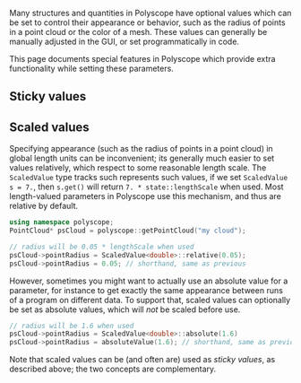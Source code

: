 Many structures and quantities in Polyscope have optional values which can be set to control their appearance or behavior, such as the radius of points in a point cloud or the color of a mesh. These values can generally be manually adjusted in the GUI, or set programmatically in code.

This page documents special features in Polyscope which provide extra functionality while setting these parameters.


## Sticky values

## Scaled values

Specifying appearance (such as the radius of points in a point cloud) in global length units can be inconvenient; its generally much easier to set values relatively, which respect to some reasonable length scale.
The `ScaledValue` type tracks such represents such values, if we set `ScaledValue s = 7.`, then `s.get()` will return `7. * state::lengthScale` when used.
Most length-valued parameters in Polyscope use this mechanism, and thus are relative by default.

```cpp
using namespace polyscope;
PointCloud* psCloud = polyscope::getPointCloud("my cloud");

// radius will be 0.05 * lengthScale when used
psCloud->pointRadius = ScaledValue<double>::relative(0.05); 
psCloud->pointRadius = 0.05; // shorthand, same as previous
```

However, sometimes you might want to actually use an absolute value for a parameter, for instance to get exactly the same appearance between runs of a program on different data. To support that, scaled values can optionally be set as absolute values, which will _not_ be scaled before use.

```cpp
// radius will be 1.6 when used
psCloud->pointRadius = ScaledValue<double>::absolute(1.6) 
psCloud->pointRadius = absoluteValue(1.6); // shorthand, same as previous
```

Note that scaled values can be (and often are) used as _sticky values_, as described above; the two concepts are complementary. 
